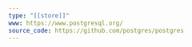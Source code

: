 ```yaml
---
type: "[[store]]"
www: https://www.postgresql.org/
source_code: https://github.com/postgres/postgres
---
```

